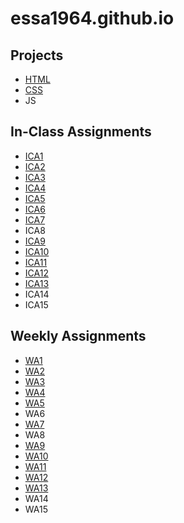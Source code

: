 # essa1964.github.io

## Projects
- [HTML](https://essa1964.github.io/html-midterm/page5.html)
- [CSS](https://essa1964.github.io)
- JS 

## In-Class Assignments
- [ICA1](https://docs.google.com/document/d/1XiGDGfpA19V2V18-TzbVtZv05rnNuBrOoVu0iLN0fJw/edit?usp=sharing)
- [ICA2](https://docs.google.com/document/d/1tqk4k1uLsyX_O9SwFNzOB49lZoGr_ayDWr_OBqq4Kj4/edit?usp=sharing) 
- [ICA3](https://docs.google.com/document/d/1BZghy9bqbswsHSv03hMNJnK8bTgYcjfNMDozwyfc0gI/edit?usp=sharing)
- [ICA4](https://essa1964.github.io/ica/ica4.html)
- [ICA5](https://essa1964.github.io/ica/ica5/ica5.html)
- [ICA6](https://essa1964.github.io/ica/ica6/ica6-part1.html)
- [ICA7](https://essa1964.github.io/ica/ica7/ica7.html)
- ICA8
- [ICA9](https://essa1964.github.io/ica/ica9.html)
- [ICA10](https://essa1964.github.io/ica/ica10.html)
- [ICA11](https://essa1964.github.io/ica/ica11/ica11.html)
- [ICA12](https://essa1964.github.io/ica/ica12/ica12.html)
- [ICA13](https://essa1964.github.io/wa/wa13/wa13.html)
- ICA14
- ICA15

## Weekly Assignments
- [WA1](https://essa1964.github.io/wa/wa1.html)
- [WA2](https://essa1964.github.io/wa/wa2.html)
- [WA3](https://essa1964.github.io/wa/wa3.html) 
- [WA4](https://essa1964.github.io/wa/wa4.html)
- [WA5](https://essa1964.github.io/wa/wa5.html)
- WA6
- [WA7](https://essa1964.github.io/wa/wa7.html)
- WA8
- [WA9](https://essa1964.github.io/wa/wa9.html)
- [WA10](https://essa1964.github.io/wa/wa10/wa10.html)
- [WA11](https://essa1964.github.io/wa/wa11/wa11.html)
- [WA12](https://essa1964.github.io/wa/wa12/wa12.html)
- [WA13](https://essa1964.github.io/wa/wa13/wa13.html)
- WA14
- WA15